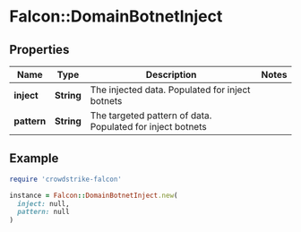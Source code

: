 # Falcon::DomainBotnetInject

## Properties

| Name | Type | Description | Notes |
| ---- | ---- | ----------- | ----- |
| **inject** | **String** | The injected data. Populated for inject botnets |  |
| **pattern** | **String** | The targeted pattern of data. Populated for inject botnets |  |

## Example

```ruby
require 'crowdstrike-falcon'

instance = Falcon::DomainBotnetInject.new(
  inject: null,
  pattern: null
)
```

